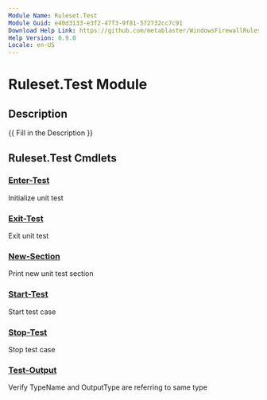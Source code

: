 ```yaml
---
Module Name: Ruleset.Test
Module Guid: e40d3133-e3f2-47f3-9f81-572732cc7c91
Download Help Link: https://github.com/metablaster/WindowsFirewallRuleset/tree/master/Config/HelpContent/0.9.0
Help Version: 0.9.0
Locale: en-US
---
```


# Ruleset.Test Module

## Description

{{ Fill in the Description }}

## Ruleset.Test Cmdlets

### [Enter-Test](Enter-Test.md)

Initialize unit test

### [Exit-Test](Exit-Test.md)

Exit unit test

### [New-Section](New-Section.md)

Print new unit test section

### [Start-Test](Start-Test.md)

Start test case

### [Stop-Test](Stop-Test.md)

Stop test case

### [Test-Output](Test-Output.md)

Verify TypeName and OutputType are referring to same type

